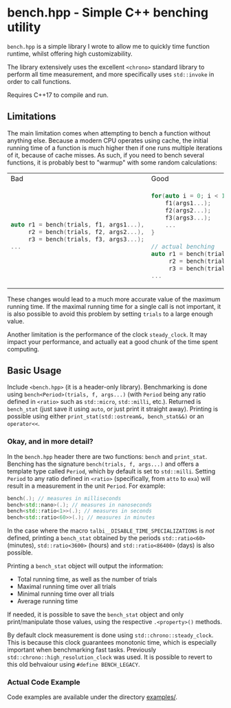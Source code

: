 # bench.hpp - Simple C++ benching utility

`bench.hpp` is a simple library I wrote to allow me to quickly time function runtime, whilst offering high customizability.

The library extensively uses the excellent `<chrono>` standard library to perform all time measurement, and more specifically uses `std::invoke` in order to call functions.

Requires C++17 to compile and run.

## Limitations

The main limitation comes when attempting to bench a function without anything else. Because a modern CPU operates using cache, the initial running time of a function is much higher then if one runs multiple iterations of it, because of cache misses. As such, if you need to bench several functions, it is probably best to "warmup" with some random calculations:

<table>
<tr>
<td> Bad </td> <td> Good </td>
</tr>
<tr>
<td>

```c++
auto r1 = bench(trials, f1, args1...),
     r2 = bench(trials, f2, args2...),
     r3 = bench(trials, f3, args3...);
...
```

</td>
<td>
    
```c++
for(auto i = 0; i < 1'000u; ++i) { // warmup cache by calling all functions
    f1(args1...);
    f2(args2...);
    f3(args3...);
    ...
}

// actual benching
auto r1 = bench(trials, f1, args1...),
     r2 = bench(trials, f2, args2...),
     r3 = bench(trials, f3, args3...);
...
```
</td>
</tr>
</table>

These changes would lead to a much more accurate value of the maximum running time. If the maximal running time for a single call is not important, it is also possible to avoid this problem by setting `trials` to a large enough value.

Another limitation is the performance of the clock `steady_clock`. It may impact your performance, and actually eat a good chunk of the time spent computing.

## Basic Usage

Include `<bench.hpp>` (it is a header-only library). Benchmarking is done using `bench<Period>(trials, f, args...)` (with `Period` being any ratio defined in `<ratio>` such as `std::micro`, `std::milli`, etc.). Returned is `bench_stat` (just save it using `auto`, or just print it straight away). Printing is possible using either `print_stat(std::ostream&, bench_stat&&)` or an `operator<<`.

### Okay, and in more detail?

In the `bench.hpp` header there are two functions: `bench` and `print_stat`. Benching has the signature `bench(trials, f, args...)` and offers a template type called `Period`, which by default is set to `std::milli`. Setting `Period` to any ratio defined in `<ratio>` (specifically, from `atto` to `exa`) will result in a measurement in the unit `Period`. For example:

```c++
bench(.); // measures in milliseconds
bench<std::nano>(.); // measures in nanoseconds
bench<std::ratio<1>>(.); // measures in seconds
bench<std::ratio<60>>(.); // measures in minutes
```

In the case where the macro `talbi__DISABLE_TIME_SPECIALIZATIONS` is *not* defined, printing a `bench_stat` obtained by the periods `std::ratio<60>` (minutes), `std::ratio<3600>` (hours) and `std::ratio<86400>` (days) is also possible.

Printing a `bench_stat` object will output the information:
- Total running time, as well as the number of trials
- Maximal running time over all trials
- Minimal running time over all trials
- Average running time 

If needed, it is possible to save the `bench_stat` object and only print/manipulate those values, using the respective `.<property>()` methods.

By default clock measurement is done using `std::chrono::steady_clock`. This is because this clock guarantees monotonic time, which is especially important when benchmarking fast tasks. Previously `std::chrono::high_resolution_clock` was used. It is possible to revert to this old behvaiour using `#define BENCH_LEGACY`.

### Actual Code Example

Code examples are available under the directory [examples/](examples/).

